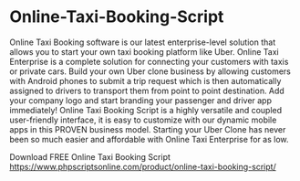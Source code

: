 # Online-Taxi-Booking-Script
Online Taxi Booking software is our latest enterprise-level solution that allows you to start your own taxi booking platform like Uber. Online Taxi Enterprise is a complete solution for connecting your customers with taxis or private cars. Build your own Uber clone business by allowing customers with Android phones to submit a trip request which is then automatically assigned to drivers to transport them from point to point destination. Add your company logo and start branding your passenger and driver app immediately! Online Taxi Booking Script is a highly versatile and coupled user-friendly interface, it is easy to customize with our dynamic mobile apps in this PROVEN business model. Starting your Uber Clone has never been so much easier and affordable with Online Taxi Enterprise for as low.

Download FREE Online Taxi Booking Script
https://www.phpscriptsonline.com/product/online-taxi-booking-script/
